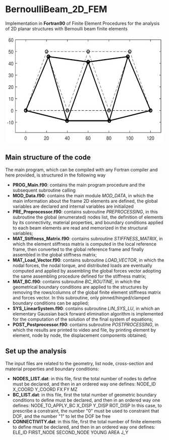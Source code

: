 # BernoulliBeam_2D_FEM
Implementation in **Fortran90** of Finite Element Procedures for the analysis of 2D planar structures with Bernoulli beam finite elements


<img src="https://github.com/PieroChiaia/BernoulliBeam_2D_FEM/blob/main/Examples/DeformedStructure.png" width="570" height="340">

## Main structure of the code
The main program, which can be compiled with any Fortran compiler and here provided, is structured in the following way
- **PROG_Main.f90**: contains the main program procedure and the subsequent subroutine calling
- **MOD_Data.f90**: contains the main module _MOD_DATA_, in which the main information about the frame 2D elements are defined, the global variables are declared and internal variables are initialized
- **PRE_Preprocessor.f90**: contains subroutine _PREPROCESSING_, in this subroutine the global (enumerated) nodes list, the definition of elements by its connectivity, material properties, and boundary conditions applied to each beam elements are read and memorized in the structural variables;
- **MAT_Stiffness_Matrix.f90**: contains subroutine _STIFFNESS_MATRIX_, in which the element stiffness matrix is computed in the local reference frame, then converted to the global reference frame and finally assembled in the global stiffness matrix;
- **MAT_Load_Vector.f90**: contains subroutine _LOAD_VECTOR_, in which the nodal forces, the nodal torque, and distributed loads are eventually computed and applied by assembling the global forces vector adopting the same assembling procedure defined for the stiffness matrix;
- **MAT_BC.f90**: contains subroutine _BC_ROUTINE_, in which the geometrical boundary conditions are applied to the structures by removing the rows/columns of the global finite element stiffness matrix and forces vector. In this subroutine, only pinned/hinged/clamped boundary conditions can be applied;
- **SYS_LinearSystem.f90**: contains subroutine _LIN_SYS_LU_, in which an elementary Gaussian back forward elimination algorithm is implemented for the computation of the solution of the final system of equations;
- **POST_Postprocessor.f90**: contains subroutine _POSTPROCESSING_, in which the results are printed to video and file, by printing element by element, node by node, the displacement components obtained;

## Set up the analysis
The input files are related to the geometry, list node, cross-section and material properties and boundary conditions:
- **NODES_LIST.dat**: in this file, first the total number of nodes to define must be declared, and then in an ordered way one defines:
    NODE_ID     X_COORD   Y_COORD     FX   FY   MZ
- **BC_LIST.dat**: in this file, first the total number of geometric boundary conditions to define must be declared, and then in an ordered way one defines:
    NODE_TO_APPLY_BC    X_DISP   Y_DISP   ROT_DISP
    In this case, to prescribe a constraint, the number "0" must be used to constraint that DOF, and the number "1" to let the DOF be free
- **CONNECTIVITY.dat**: in this file, first the total number of finite elements to define must be declared, and then in an ordered way one defines:
    ELE_ID    FIRST_NODE    SECOND_NODE       YOUNG    AREA    J_Y
